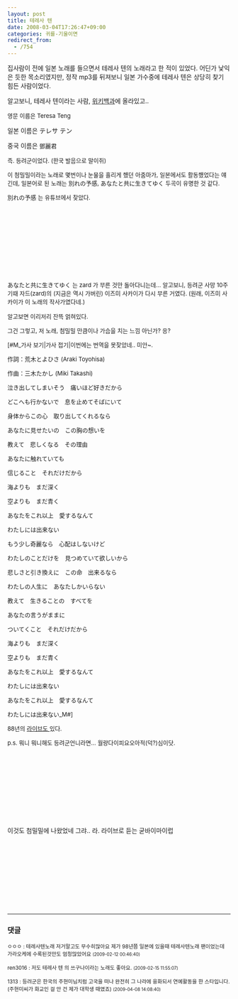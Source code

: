 ```yaml
---
layout: post
title: 테레사 텐
date: 2008-03-04T17:26:47+09:00
categories: 귀를-기울이면
redirect_from:
  - /754
---
```


집사람이 전에 일본 노래를 들으면서 테레사 텐의 노래라고 한 적이 있었다. 어딘가 낯익은 듯한 목소리였지만, 정작 mp3를 뒤져보니 일본 가수중에 테레사 텐은 상당히 찾기 힘든 사람이었다.

알고보니, 테레사 텐이라는 사람, <A href="http://en.wikipedia.org/wiki/Teresa_Teng" target=_blank>위키백과</A>에 올라있고..

<FONT size=2> 영문 이름은 Teresa Teng </FONT>

 일본 이름은 テレサ テン

 중국 이름은 <FONT size=2>鄧麗君

즉. 등려군이었다. (한국 발음으로 말이쥐)

이 첨밀밀이라는 노래로 몇번이나 눈물을 흘리게 했던 아줌마가, 일본에서도 활동했었다는 얘긴데, 일본어로 된 노래는 別れの予感, あなたと共に生きてゆく 두곡이 유명한 것 같다.

別れの予感 는 유튜브에서 찾았다.

</FONT><object ><param name="movie" value="http://www.youtube.com/v/hCc4eczUcIc&hl=ko&fs=1"></param><param name="allowFullScreen" value="true"></param><param name="allowscriptaccess" value="always"></param><embed src="http://www.youtube.com/v/hCc4eczUcIc&hl=ko&fs=1" type="application/x-shockwave-flash" allowscriptaccess="always" allowfullscreen="true" ></embed></object>

<FONT size=2>あなたと共に生きてゆく 는 zard 가 부른 것만 돌아다니는데... 알고보니, 등려군 사망 10주기때 자드(zard)의 (지금은 역시 가버린) 이즈미 사카이가 다시 부른 거였다. (원래, 이즈미 사카이가 이 노래의 작사가였다네.)

알고보면 이리저리 잔뜩 얽혀있다.

그건 그렇고, 저 노래, 첨밀밀 만큼이나 가슴을 치는 느낌 아닌가? 응?

[#M_가사 보기|가사 접기|이번에는 번역을 못찾았네.. 미안~.

作詞：荒木とよひさ (Araki Toyohisa)

作曲：三木たかし (Miki Takashi)

泣き出してしまいそう　痛いほど好きだから

どこへも行かないで　息を止めてそばにいて

身体からこの心　取り出してくれるなら

あなたに見せたいの　この胸の想いを

教えて　悲しくなる　その理由

あなたに触れていても

信じること　それだけだから

海よりも　まだ深く

空よりも　まだ青く

あなたをこれ以上　愛するなんて

わたしには出来ない

もう少し奇麗なら　心配はしないけど

わたしのことだけを　見つめていて欲しいから

悲しさと引き換えに　この命　出来るなら

わたしの人生に　あなたしかいらない

教えて　生きることの　すべてを

あなたの言うがままに

ついてくこと　それだけだから

海よりも　まだ深く

空よりも　まだ青く

あなたをこれ以上　愛するなんて

わたしには出来ない

あなたをこれ以上　愛するなんて

わたしには出来ない_M#]

88년의 <A href="http://www.youtube.com/watch?v=F0HqF6h_NFI" target=_blank>라이브도 </A>있다.

p.s. 뭐니 뭐니해도 등려군언니라면... 월량다이피요오아적(덕?)심이닷.

</FONT><OBJECT ><PARAM NAME="movie" VALUE="http://www.youtube.com/v/bv_cEeDlop0"><PARAM NAME="wmode" VALUE="transparent"><embed loop="true" menu="false" quality="high" type="application/x-shockwave-flash" pluginspage="http://www.macromedia.com/shockwave/download/index.cgi?P1_Prod_Version=ShockwaveFlash" src="http://www.youtube.com/v/bv_cEeDlop0"></embed></OBJECT>

이것도 첨밀밀에 나왔었네 그랴.. 라. 라이브로 듣는 굳바이마이럽

<OBJECT ><PARAM NAME="movie" VALUE="http://www.youtube.com/v/KdyxbYP-aKE"><PARAM NAME="wmode" VALUE="transparent"><embed loop="true" menu="false" quality="high" type="application/x-shockwave-flash" pluginspage="http://www.macromedia.com/shockwave/download/index.cgi?P1_Prod_Version=ShockwaveFlash" src="http://www.youtube.com/v/KdyxbYP-aKE"></embed></OBJECT>

* * *

### 댓글



<!--- cmt:1137 --->
<!--- mail: --->
<!--- parent:0 --->

<small class=comment>ㅇㅇㅇ : 테레사텐노래 저거말고도 무수히많아요 제가 98년쯤 일본에 있을때 테레사텐노래 팬이었는데 가라오케에 수록된것만도 엄청많았어요 <small>(2009-02-12 00:46:40)</small></small>


<!--- cmt:1138 --->
<!--- mail: --->
<!--- parent:0 --->

<small class=comment>ren3016 : 저도 테레사 텐 의 쓰구나이라는 노래도 좋아요. <small>(2009-02-15 11:55:07)</small></small>


<!--- cmt:1139 --->
<!--- mail: --->
<!--- parent:0 --->

<small class=comment>1313 : 등려군은 한국의 주현미님치럼 고국을 떠나 완전히 그 나라에 융화되서 연예활동을 한 스타입니다. (주현미씨가 화교인 걸 안 건 제가 대학생 때였죠) <small>(2009-04-08 14:08:40)</small></small>

